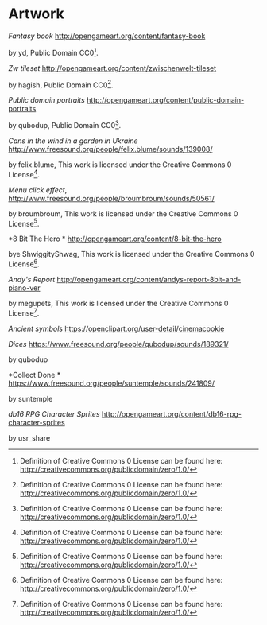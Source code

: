 Artwork
=======

*Fantasy book* http://opengameart.org/content/fantasy-book

by yd, Public Domain CC0[^cc0].

*Zw tileset* http://opengameart.org/content/zwischenwelt-tileset

by hagish, Public Domain CC0[^cc0].

*Public domain portraits* http://opengameart.org/content/public-domain-portraits

by qubodup, Public Domain CC0[^cc0].

*Cans in the wind in a garden in Ukraine* http://www.freesound.org/people/felix.blume/sounds/139008/

by felix.blume, This work is licensed under the Creative Commons 0 License[^cc0].

*Menu click effect*, http://www.freesound.org/people/broumbroum/sounds/50561/

by broumbroum,  This work is licensed under the Creative Commons 0 License[^cc0].

[^cc0]:Definition of Creative Commons 0 License can be found here: http://creativecommons.org/publicdomain/zero/1.0/

*8 Bit The Hero * http://opengameart.org/content/8-bit-the-hero

bye ShwiggityShwag, This work is licensed under the Creative Commons 0 License[^cc0].

*Andy's Report* http://opengameart.org/content/andys-report-8bit-and-piano-ver

by megupets, This work is licensed under the Creative Commons 0 License[^cc0].

*Ancient symbols* https://openclipart.org/user-detail/cinemacookie

*Dices* https://www.freesound.org/people/qubodup/sounds/189321/

by qubodup

*Collect Done * https://www.freesound.org/people/suntemple/sounds/241809/

by suntemple

*db16 RPG Character Sprites* http://opengameart.org/content/db16-rpg-character-sprites

by usr_share
